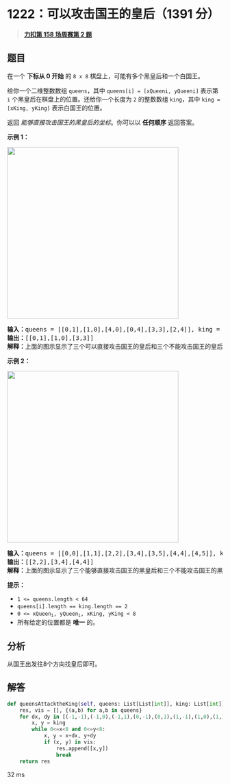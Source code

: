 # 1222：可以攻击国王的皇后（1391 分）


> <u>**[力扣第 158 场周赛第 2 题](https://leetcode.cn/problems/queens-that-can-attack-the-king/)**</u>

## 题目

<p>在一个 <strong>下标从 0 开始</strong> 的 <code>8 x 8</code> 棋盘上，可能有多个黑皇后和一个白国王。</p>

<p>给你一个二维整数数组 <code>queens</code>，其中 <code>queens[i] = [xQueeni, yQueeni]</code> 表示第 <code>i</code> 个黑皇后在棋盘上的位置。还给你一个长度为 <code>2</code> 的整数数组 <code>king</code>，其中 <code>king = [xKing, yKing]</code> 表示白国王的位置。</p>

<p>返回 <em>能够直接攻击国王的黑皇后的坐标</em>。你可以以 <strong>任何顺序</strong> 返回答案。</p>



<p><strong>示例 1：</strong></p>

<p><img alt="" src="https://pic.leetcode.cn/1703052515-HqjAJq-chess1.jpg" style="width: 400px; height: 400px;" /></p>

<pre>
<strong>输入：</strong>queens = [[0,1],[1,0],[4,0],[0,4],[3,3],[2,4]], king = [0,0]
<strong>输出：</strong>[[0,1],[1,0],[3,3]]
<strong>解释：</strong>上面的图示显示了三个可以直接攻击国王的皇后和三个不能攻击国王的皇后（用红色虚线标记）。
</pre>

<p><strong>示例 2：</strong></p>

<p><strong><img alt="" src="https://pic.leetcode.cn/1703052660-bPPflt-chess2.jpg" style="width: 400px; height: 400px;" /></strong></p>

<pre>
<strong>输入：</strong>queens = [[0,0],[1,1],[2,2],[3,4],[3,5],[4,4],[4,5]], king = [3,3]
<strong>输出：</strong>[[2,2],[3,4],[4,4]]
<strong>解释：</strong>上面的图示显示了三个能够直接攻击国王的黑皇后和三个不能攻击国王的黑皇后（用红色虚线标记）。</pre>



<p><strong>提示：</strong></p>

<ul>
<li><meta charset="UTF-8" /><code>1 &lt;= queens.length &lt; 64</code></li>
<li><code>queens[i].length == king.length == 2</code></li>
<li><code>0 &lt;= xQueen<sub>i</sub>, yQueen<sub>i</sub>, xKing, yKing &lt; 8</code></li>
<li>所有给定的位置都是 <strong>唯一</strong> 的。</li>
</ul>


## 分析

从国王出发往8个方向找皇后即可。

## 解答


```python
def queensAttacktheKing(self, queens: List[List[int]], king: List[int]) -> List[List[int]]:
	res, vis = [], {(a,b) for a,b in queens}
	for dx, dy in [(-1,-1),(-1,0),(-1,1),(0,-1),(0,1),(1,-1),(1,0),(1,1)]:
		x, y = king
		while 0<=x<8 and 0<=y<8:
			x, y = x+dx, y+dy
			if (x, y) in vis:
				res.append([x,y])
				break
	return res
```
32 ms
